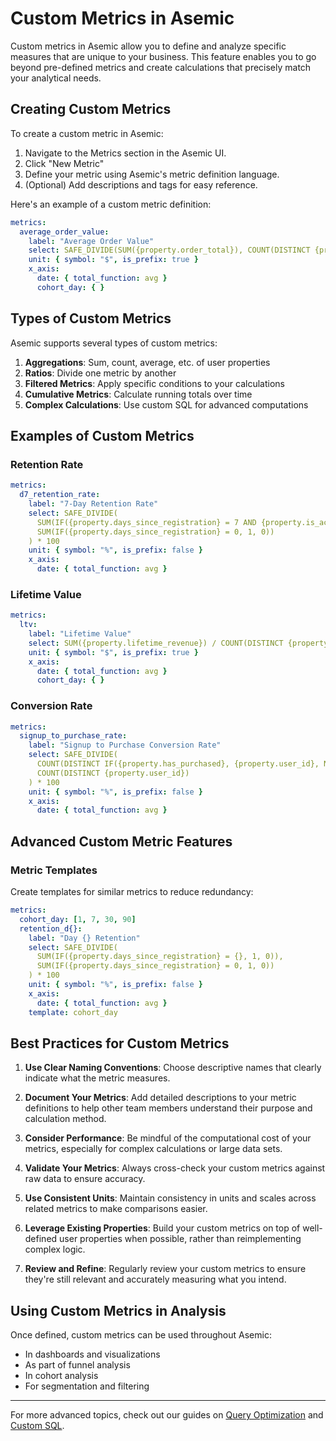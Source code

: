 # Custom Metrics in Asemic

Custom metrics in Asemic allow you to define and analyze specific measures that are unique to your business. This feature enables you to go beyond pre-defined metrics and create calculations that precisely match your analytical needs.

## Creating Custom Metrics

To create a custom metric in Asemic:

1. Navigate to the Metrics section in the Asemic UI.
2. Click "New Metric"
3. Define your metric using Asemic's metric definition language.
4. (Optional) Add descriptions and tags for easy reference.

Here's an example of a custom metric definition:

```yaml
metrics:
  average_order_value:
    label: "Average Order Value"
    select: SAFE_DIVIDE(SUM({property.order_total}), COUNT(DISTINCT {property.order_id}))
    unit: { symbol: "$", is_prefix: true }
    x_axis:
      date: { total_function: avg }
      cohort_day: { }
```

## Types of Custom Metrics

Asemic supports several types of custom metrics:

1. **Aggregations**: Sum, count, average, etc. of user properties
2. **Ratios**: Divide one metric by another
3. **Filtered Metrics**: Apply specific conditions to your calculations
4. **Cumulative Metrics**: Calculate running totals over time
5. **Complex Calculations**: Use custom SQL for advanced computations

## Examples of Custom Metrics

### Retention Rate

```yaml
metrics:
  d7_retention_rate:
    label: "7-Day Retention Rate"
    select: SAFE_DIVIDE(
      SUM(IF({property.days_since_registration} = 7 AND {property.is_active}, 1, 0)),
      SUM(IF({property.days_since_registration} = 0, 1, 0))
    ) * 100
    unit: { symbol: "%", is_prefix: false }
    x_axis:
      date: { total_function: avg }
```

### Lifetime Value

```yaml
metrics:
  ltv:
    label: "Lifetime Value"
    select: SUM({property.lifetime_revenue}) / COUNT(DISTINCT {property.user_id})
    unit: { symbol: "$", is_prefix: true }
    x_axis:
      date: { total_function: avg }
      cohort_day: { }
```

### Conversion Rate

```yaml
metrics:
  signup_to_purchase_rate:
    label: "Signup to Purchase Conversion Rate"
    select: SAFE_DIVIDE(
      COUNT(DISTINCT IF({property.has_purchased}, {property.user_id}, NULL)),
      COUNT(DISTINCT {property.user_id})
    ) * 100
    unit: { symbol: "%", is_prefix: false }
    x_axis:
      date: { total_function: avg }
```

## Advanced Custom Metric Features

### Metric Templates

Create templates for similar metrics to reduce redundancy:

```yaml
metrics:
  cohort_day: [1, 7, 30, 90]
  retention_d{}:
    label: "Day {} Retention"
    select: SAFE_DIVIDE(
      SUM(IF({property.days_since_registration} = {}, 1, 0)),
      SUM(IF({property.days_since_registration} = 0, 1, 0))
    ) * 100
    unit: { symbol: "%", is_prefix: false }
    x_axis:
      date: { total_function: avg }
    template: cohort_day
```

## Best Practices for Custom Metrics

1. **Use Clear Naming Conventions**: Choose descriptive names that clearly indicate what the metric measures.

2. **Document Your Metrics**: Add detailed descriptions to your metric definitions to help other team members understand their purpose and calculation method.

3. **Consider Performance**: Be mindful of the computational cost of your metrics, especially for complex calculations or large data sets.

4. **Validate Your Metrics**: Always cross-check your custom metrics against raw data to ensure accuracy.

5. **Use Consistent Units**: Maintain consistency in units and scales across related metrics to make comparisons easier.

6. **Leverage Existing Properties**: Build your custom metrics on top of well-defined user properties when possible, rather than reimplementing complex logic.

7. **Review and Refine**: Regularly review your custom metrics to ensure they're still relevant and accurately measuring what you intend.

## Using Custom Metrics in Analysis

Once defined, custom metrics can be used throughout Asemic:

- In dashboards and visualizations
- As part of funnel analysis
- In cohort analysis
- For segmentation and filtering

---
For more advanced topics, check out our guides on [Query Optimization](../advanced-topics/query-optimization.md) and [Custom SQL](../advanced-topics/custom-sql.md).
